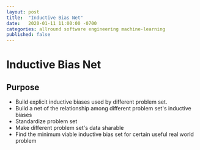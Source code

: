 ```yaml
---
layout: post
title:  "Inductive Bias Net"
date:   2020-01-11 11:00:00 -0700
categories: allround software engineering machine-learning
published: false
---
```


# Inductive Bias Net

## Purpose

- Build explicit inductive biases used by different problem set.
- Build a net of the relationship among different problem set's inductive biases
- Standardize problem set
- Make different problem set's data sharable
- Find the minimum viable inductive bias set for certain useful real world problem
